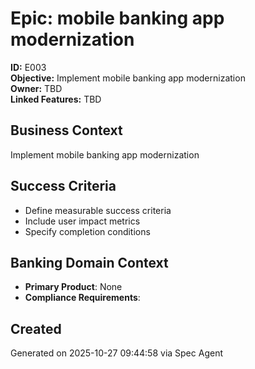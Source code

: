 # Epic: mobile banking app modernization

**ID:** E003  
**Objective:** Implement mobile banking app modernization  
**Owner:** TBD  
**Linked Features:** TBD  

## Business Context
Implement mobile banking app modernization

## Success Criteria
- Define measurable success criteria
- Include user impact metrics
- Specify completion conditions

## Banking Domain Context
- **Primary Product**: None
- **Compliance Requirements**: 

## Created
Generated on 2025-10-27 09:44:58 via Spec Agent

